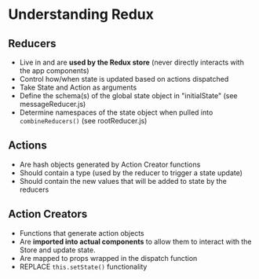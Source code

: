 # Understanding Redux

## Reducers
- Live in and are **used by the Redux store** (never directly interacts with the app components)
- Control how/when state is updated based on actions dispatched
- Take State and Action as arguments
- Define the schema(s) of the global state object in "initialState" (see messageReducer.js)
- Determine namespaces of the state object when pulled into `combineReducers()` (see rootReducer.js)

## Actions
- Are hash objects generated by Action Creator functions
- Should contain a type (used by the reducer to trigger a state update)
- Should contain the new values that will be added to state by the reducers

## Action Creators
- Functions that generate action objects
- Are **imported into actual components** to allow them to interact with the Store and update state.
- Are mapped to props wrapped in the dispatch function
- REPLACE `this.setState()` functionality
